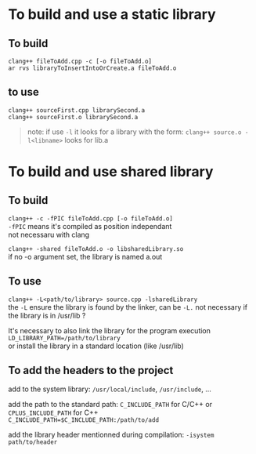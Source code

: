 # To build and use a static library

## To build

`clang++ fileToAdd.cpp -c [-o fileToAdd.o]`  
`ar rvs libraryToInsertIntoOrCreate.a fileToAdd.o`

## to use
`clang++ sourceFirst.cpp librarySecond.a`  
`clang++ sourceFirst.o librarySecond.a`

> note:
> if use `-l` it looks for a library with the form:
`clang++ source.o -l<libname>` looks for lib<libname>.a

# To build and use shared library

## To build
`clang++ -c -fPIC fileToAdd.cpp [-o fileToAdd.o]`  
`-fPIC` means it's compiled as position independant  
not necessaru with clang

`clang++ -shared fileToAdd.o -o libsharedLibrary.so`  
if no -o argument set, the library is named a.out

## To use

`clang++ -L<path/to/library> source.cpp -lsharedLibrary`  
the `-L` ensure the library is found by the linker, can be `-L.`
not necessary if the library is in /usr/lib ?

It's necessary to also link the library for the program execution  
`LD_LIBRARY_PATH=/path/to/library`  
or install the library in a standard location (like /usr/lib)

## To add the headers to the project

add to the system library: `/usr/local/include`, `/usr/include`, ...  

add the path to the standard path: `C_INCLUDE_PATH` for C/C++ or `CPLUS_INCLUDE_PATH` for C++  
`C_INCLUDE_PATH=$C_INCLUDE_PATH:/path/to/add`

add the library header mentionned during compilation: `-isystem path/to/header`
